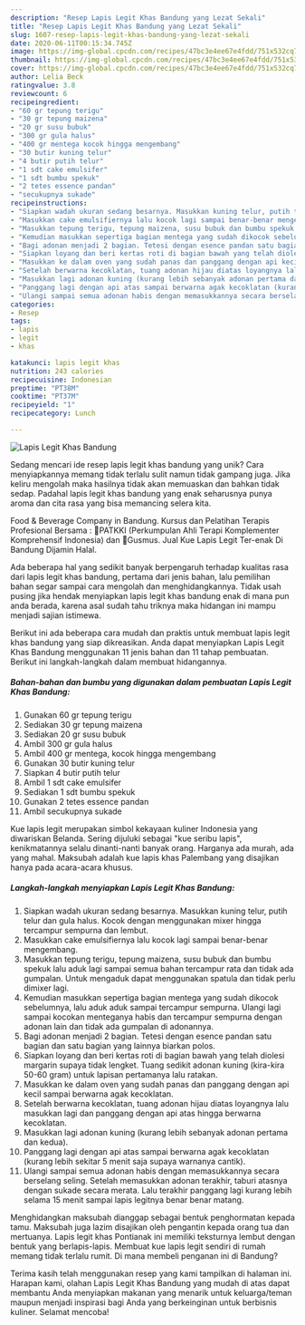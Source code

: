 ```yaml
---
description: "Resep Lapis Legit Khas Bandung yang Lezat Sekali"
title: "Resep Lapis Legit Khas Bandung yang Lezat Sekali"
slug: 1607-resep-lapis-legit-khas-bandung-yang-lezat-sekali
date: 2020-06-11T00:15:34.745Z
image: https://img-global.cpcdn.com/recipes/47bc3e4ee67e4fdd/751x532cq70/lapis-legit-khas-bandung-foto-resep-utama.jpg
thumbnail: https://img-global.cpcdn.com/recipes/47bc3e4ee67e4fdd/751x532cq70/lapis-legit-khas-bandung-foto-resep-utama.jpg
cover: https://img-global.cpcdn.com/recipes/47bc3e4ee67e4fdd/751x532cq70/lapis-legit-khas-bandung-foto-resep-utama.jpg
author: Lelia Beck
ratingvalue: 3.8
reviewcount: 6
recipeingredient:
- "60 gr tepung terigu"
- "30 gr tepung maizena"
- "20 gr susu bubuk"
- "300 gr gula halus"
- "400 gr mentega kocok hingga mengembang"
- "30 butir kuning telur"
- "4 butir putih telur"
- "1 sdt cake emulsifer"
- "1 sdt bumbu spekuk"
- "2 tetes essence pandan"
- "secukupnya sukade"
recipeinstructions:
- "Siapkan wadah ukuran sedang besarnya. Masukkan kuning telur, putih telur dan gula halus. Kocok dengan menggunakan mixer hingga tercampur sempurna dan lembut."
- "Masukkan cake emulsifiernya lalu kocok lagi sampai benar-benar mengembang."
- "Masukkan tepung terigu, tepung maizena, susu bubuk dan bumbu spekuk lalu aduk lagi sampai semua bahan tercampur rata dan tidak ada gumpalan. Untuk mengaduk dapat menggunakan spatula dan tidak perlu dimixer lagi."
- "Kemudian masukkan sepertiga bagian mentega yang sudah dikocok sebelumnya, lalu aduk aduk sampai tercampur sempurna. Ulangi lagi sampai kocokan menteganya habis dan tercampur sempurna dengan adonan lain dan tidak ada gumpalan di adonannya."
- "Bagi adonan menjadi 2 bagian. Tetesi dengan esence pandan satu bagian dan satu bagian yang lainnya biarkan polos."
- "Siapkan loyang dan beri kertas roti di bagian bawah yang telah diolesi margarin supaya tidak lengket. Tuang sedikit adonan kuning (kira-kira 50-60 gram) untuk lapisan pertamanya lalu ratakan."
- "Masukkan ke dalam oven yang sudah panas dan panggang dengan api kecil sampai berwarna agak kecoklatan."
- "Setelah berwarna kecoklatan, tuang adonan hijau diatas loyangnya lalu masukkan lagi dan panggang dengan api atas hingga berwarna kecoklatan."
- "Masukkan lagi adonan kuning (kurang lebih sebanyak adonan pertama dan kedua)."
- "Panggang lagi dengan api atas sampai berwarna agak kecoklatan (kurang lebih sekitar 5 menit saja supaya warnanya cantik)."
- "Ulangi sampai semua adonan habis dengan memasukkannya secara berselang seling. Setelah memasukkan adonan terakhir, taburi atasnya dengan sukade secara merata. Lalu terakhir panggang lagi kurang lebih selama 15 menit sampai lapis legitnya benar benar matang."
categories:
- Resep
tags:
- lapis
- legit
- khas

katakunci: lapis legit khas 
nutrition: 243 calories
recipecuisine: Indonesian
preptime: "PT38M"
cooktime: "PT37M"
recipeyield: "1"
recipecategory: Lunch

---
```



![Lapis Legit Khas Bandung](https://img-global.cpcdn.com/recipes/47bc3e4ee67e4fdd/751x532cq70/lapis-legit-khas-bandung-foto-resep-utama.jpg)

Sedang mencari ide resep lapis legit khas bandung yang unik? Cara menyiapkannya memang tidak terlalu sulit namun tidak gampang juga. Jika keliru mengolah maka hasilnya tidak akan memuaskan dan bahkan tidak sedap. Padahal lapis legit khas bandung yang enak seharusnya punya aroma dan cita rasa yang bisa memancing selera kita.

Food &amp; Beverage Company in Bandung. Kursus dan Pelatihan Terapis Profesional Bersama : 🔺PATKKI (Perkumpulan Ahli Terapi Komplementer Komprehensif Indonesia) dan 🔺Gusmus. Jual Kue Lapis Legit Ter-enak Di Bandung Dijamin Halal.

Ada beberapa hal yang sedikit banyak berpengaruh terhadap kualitas rasa dari lapis legit khas bandung, pertama dari jenis bahan, lalu pemilihan bahan segar sampai cara mengolah dan menghidangkannya. Tidak usah pusing jika hendak menyiapkan lapis legit khas bandung enak di mana pun anda berada, karena asal sudah tahu triknya maka hidangan ini mampu menjadi sajian istimewa.


Berikut ini ada beberapa cara mudah dan praktis untuk membuat lapis legit khas bandung yang siap dikreasikan. Anda dapat menyiapkan Lapis Legit Khas Bandung menggunakan 11 jenis bahan dan 11 tahap pembuatan. Berikut ini langkah-langkah dalam membuat hidangannya.

<!--inarticleads1-->

##### Bahan-bahan dan bumbu yang digunakan dalam pembuatan Lapis Legit Khas Bandung:

1. Gunakan 60 gr tepung terigu
1. Sediakan 30 gr tepung maizena
1. Sediakan 20 gr susu bubuk
1. Ambil 300 gr gula halus
1. Ambil 400 gr mentega, kocok hingga mengembang
1. Gunakan 30 butir kuning telur
1. Siapkan 4 butir putih telur
1. Ambil 1 sdt cake emulsifer
1. Sediakan 1 sdt bumbu spekuk
1. Gunakan 2 tetes essence pandan
1. Ambil secukupnya sukade


Kue lapis legit merupakan simbol kekayaan kuliner Indonesia yang diwariskan Belanda. Sering dijuluki sebagai &#34;kue seribu lapis&#34;, kenikmatannya selalu dinanti-nanti banyak orang. Harganya ada murah, ada yang mahal. Maksubah adalah kue lapis khas Palembang yang disajikan hanya pada acara-acara khusus. 

<!--inarticleads2-->

##### Langkah-langkah menyiapkan Lapis Legit Khas Bandung:

1. Siapkan wadah ukuran sedang besarnya. Masukkan kuning telur, putih telur dan gula halus. Kocok dengan menggunakan mixer hingga tercampur sempurna dan lembut.
1. Masukkan cake emulsifiernya lalu kocok lagi sampai benar-benar mengembang.
1. Masukkan tepung terigu, tepung maizena, susu bubuk dan bumbu spekuk lalu aduk lagi sampai semua bahan tercampur rata dan tidak ada gumpalan. Untuk mengaduk dapat menggunakan spatula dan tidak perlu dimixer lagi.
1. Kemudian masukkan sepertiga bagian mentega yang sudah dikocok sebelumnya, lalu aduk aduk sampai tercampur sempurna. Ulangi lagi sampai kocokan menteganya habis dan tercampur sempurna dengan adonan lain dan tidak ada gumpalan di adonannya.
1. Bagi adonan menjadi 2 bagian. Tetesi dengan esence pandan satu bagian dan satu bagian yang lainnya biarkan polos.
1. Siapkan loyang dan beri kertas roti di bagian bawah yang telah diolesi margarin supaya tidak lengket. Tuang sedikit adonan kuning (kira-kira 50-60 gram) untuk lapisan pertamanya lalu ratakan.
1. Masukkan ke dalam oven yang sudah panas dan panggang dengan api kecil sampai berwarna agak kecoklatan.
1. Setelah berwarna kecoklatan, tuang adonan hijau diatas loyangnya lalu masukkan lagi dan panggang dengan api atas hingga berwarna kecoklatan.
1. Masukkan lagi adonan kuning (kurang lebih sebanyak adonan pertama dan kedua).
1. Panggang lagi dengan api atas sampai berwarna agak kecoklatan (kurang lebih sekitar 5 menit saja supaya warnanya cantik).
1. Ulangi sampai semua adonan habis dengan memasukkannya secara berselang seling. Setelah memasukkan adonan terakhir, taburi atasnya dengan sukade secara merata. Lalu terakhir panggang lagi kurang lebih selama 15 menit sampai lapis legitnya benar benar matang.


Menghidangkan maksubah dianggap sebagai bentuk penghormatan kepada tamu. Maksubah juga lazim disajikan oleh pengantin kepada orang tua dan mertuanya. Lapis legit khas Pontianak ini memiliki teksturnya lembut dengan bentuk yang berlapis-lapis. Membuat kue lapis legit sendiri di rumah memang tidak terlalu rumit. Di mana membeli penganan ini di Bandung? 

Terima kasih telah menggunakan resep yang kami tampilkan di halaman ini. Harapan kami, olahan Lapis Legit Khas Bandung yang mudah di atas dapat membantu Anda menyiapkan makanan yang menarik untuk keluarga/teman maupun menjadi inspirasi bagi Anda yang berkeinginan untuk berbisnis kuliner. Selamat mencoba!
